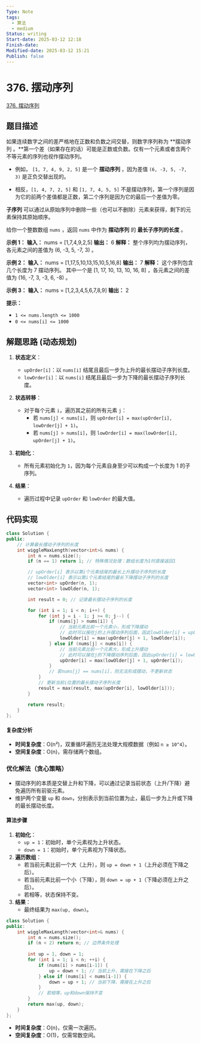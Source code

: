 ```yaml
---
Type: Note
tags:
  - 算法
  - medium
Status: writing
Start-date: 2025-03-12 12:18
Finish-date: 
Modified-date: 2025-03-12 15:21
Publish: false
---
```



# 376. 摆动序列
[376. 摆动序列](https://leetcode.cn/problems/wiggle-subsequence/)

## 题目描述
如果连续数字之间的差严格地在正数和负数之间交替，则数字序列称为 **摆动序列 。**第一个差（如果存在的话）可能是正数或负数。仅有一个元素或者含两个不等元素的序列也视作摆动序列。

- 例如， `[1, 7, 4, 9, 2, 5]` 是一个 **摆动序列** ，因为差值 `(6, -3, 5, -7, 3)` 是正负交替出现的。
    
- 相反，`[1, 4, 7, 2, 5]` 和 `[1, 7, 4, 5, 5]` 不是摆动序列，第一个序列是因为它的前两个差值都是正数，第二个序列是因为它的最后一个差值为零。

**子序列** 可以通过从原始序列中删除一些（也可以不删除）元素来获得，剩下的元素保持其原始顺序。

给你一个整数数组 `nums` ，返回 `nums` 中作为 **摆动序列** 的 **最长子序列的长度** 。

**示例 1：**
**输入：** nums = [1,7,4,9,2,5]
**输出：** 6
**解释：** 整个序列均为摆动序列，各元素之间的差值为 (6, -3, 5, -7, 3) 。

**示例 2：**
**输入：** nums = [1,17,5,10,13,15,10,5,16,8]
**输出：** 7
**解释：** 这个序列包含几个长度为 7 摆动序列。
其中一个是 [1, 17, 10, 13, 10, 16, 8] ，各元素之间的差值为 (16, -7, 3, -3, 6, -8) 。

**示例 3：**
**输入：** nums = [1,2,3,4,5,6,7,8,9]
**输出：** 2

**提示：**
- `1 <= nums.length <= 1000`
- `0 <= nums[i] <= 1000`

## 解题思路 (动态规划)
1. **状态定义**：
    - `upOrder[i]`：以 `nums[i]` 结尾且最后一步为上升的最长摆动子序列长度。
    - `lowOrder[i]`：以 `nums[i]` 结尾且最后一步为下降的最长摆动子序列长度。
2. **状态转移**：
    - 对于每个元素 `i`，遍历其之前的所有元素 `j`：
        - 若 `nums[j] < nums[i]`，则 `upOrder[i] = max(upOrder[i], lowOrder[j] + 1)`。
        - 若 `nums[j] > nums[i]`，则 `lowOrder[i] = max(lowOrder[i], upOrder[j] + 1)`。
3. **初始化**：
    - 所有元素初始化为 `1`，因为每个元素自身至少可以构成一个长度为 1 的子序列。
4. **结果**：
    
    - 遍历过程中记录 `upOrder` 和 `lowOrder` 的最大值。



## 代码实现

```cpp
class Solution {
public:
    // 计算最长摆动子序列的长度
    int wiggleMaxLength(vector<int>& nums) {
        int n = nums.size();
        if (n == 1) return 1; // 特殊情况处理：数组长度为1时直接返回1

        // upOrder[i] 表示以第i个元素结尾的最长上升摆动子序列的长度
        // lowOlder[i] 表示以第i个元素结尾的最长下降摆动子序列的长度
        vector<int> upOrder(n, 1);
        vector<int> lowOlder(n, 1);

        int result = 0; // 记录最长摆动子序列的长度

        for (int i = 1; i < n; i++) {
            for (int j = i - 1; j >= 0; j--) {
                if (nums[j] > nums[i]) {
                    // 当前元素比前一个元素小，形成下降摆动
                    // 此时可以接在j的上升摆动序列后面，因此lowOlder[i] = upOrder[j] + 1
                    lowOlder[i] = max(upOrder[j] + 1, lowOlder[i]);
                } else if (nums[j] < nums[i]) {
                    // 当前元素比前一个元素大，形成上升摆动
                    // 此时可以接在j的下降摆动序列后面，因此upOrder[i] = lowOlder[j] + 1
                    upOrder[i] = max(lowOlder[j] + 1, upOrder[i]);
                }
                // 若nums[j] == nums[i]，则无法形成摆动，不更新状态
            }
            // 更新当前i位置的最长摆动子序列长度
            result = max(result, max(upOrder[i], lowOlder[i]));
        }

        return result;
    }
};
```

#### 复杂度分析
- **时间复杂度**：O(n²)，双重循环遍历无法处理大规模数据（例如 `n ≥ 10^4`）。
- **空间复杂度**：O(n)，需存储两个数组。

### 优化解法（贪心策略）

- 摆动序列的本质是交替上升和下降，可以通过记录当前状态（上升/下降）避免遍历所有前驱元素。
- 维护两个变量 `up` 和 `down`，分别表示到当前位置为止，最后一步为上升或下降的最长摆动长度。

#### **算法步骤**

1. **初始化**：
    - `up = 1`：初始时，单个元素视为上升状态。
    - `down = 1`：初始时，单个元素视为下降状态。
2. **遍历数组**：
    - 若当前元素比前一个大（上升），则 `up = down + 1`（上升必须在下降之后）。
    - 若当前元素比前一个小（下降），则 `down = up + 1`（下降必须在上升之后）。
    - 若相等，状态保持不变。
3. **结果**：
    - 最终结果为 `max(up, down)`。

```cpp
class Solution {
public:
    int wiggleMaxLength(vector<int>& nums) {
        int n = nums.size();
        if (n < 2) return n; // 边界条件处理
        
        int up = 1, down = 1;
        for (int i = 1; i < n; ++i) {
            if (nums[i] > nums[i-1]) {
                up = down + 1; // 当前上升，需接在下降之后
            } else if (nums[i] < nums[i-1]) {
                down = up + 1; // 当前下降，需接在上升之后
            }
            // 若相等，up和down保持不变
        }
        return max(up, down);
    }
};
```

- **时间复杂度**：O(n)，仅需一次遍历。
- **空间复杂度**：O(1)，仅需常数空间。

